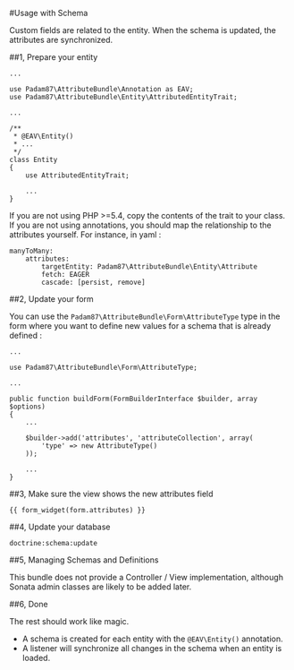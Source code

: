 #Usage with Schema

Custom fields are related to the entity. When the schema is updated, the attributes are synchronized.

##1, Prepare your entity

    ...

	use Padam87\AttributeBundle\Annotation as EAV;
    use Padam87\AttributeBundle\Entity\AttributedEntityTrait;

    ...

    /**
     * @EAV\Entity()
     * ...
     */
    class Entity
    {
        use AttributedEntityTrait;

        ...
    }

If you are not using PHP >=5.4, copy the contents of the trait to your class.
If you are not using annotations, you should map the relationship to the
attributes yourself. For instance, in yaml :

```
manyToMany:
    attributes:
        targetEntity: Padam87\AttributeBundle\Entity\Attribute
        fetch: EAGER
        cascade: [persist, remove]
```

##2, Update your form

You can use the `Padam87\AttributeBundle\Form\AttributeType` type in the form
where you want to define new values for a schema that is already defined :

	...

    use Padam87\AttributeBundle\Form\AttributeType;

    ...

    public function buildForm(FormBuilderInterface $builder, array $options)
    {
        ...

        $builder->add('attributes', 'attributeCollection', array(
            'type' => new AttributeType()
        ));

        ...
    }

##3, Make sure the view shows the new attributes field

    {{ form_widget(form.attributes) }}

##4, Update your database

    doctrine:schema:update

##5, Managing Schemas and Definitions

This bundle does not provide a Controller / View implementation,
although Sonata admin classes are likely to be added later.

##6, Done

The rest should work like magic.

- A schema is created for each entity with the `@EAV\Entity()` annotation.
- A listener will synchronize all changes in the schema when an entity is loaded.
